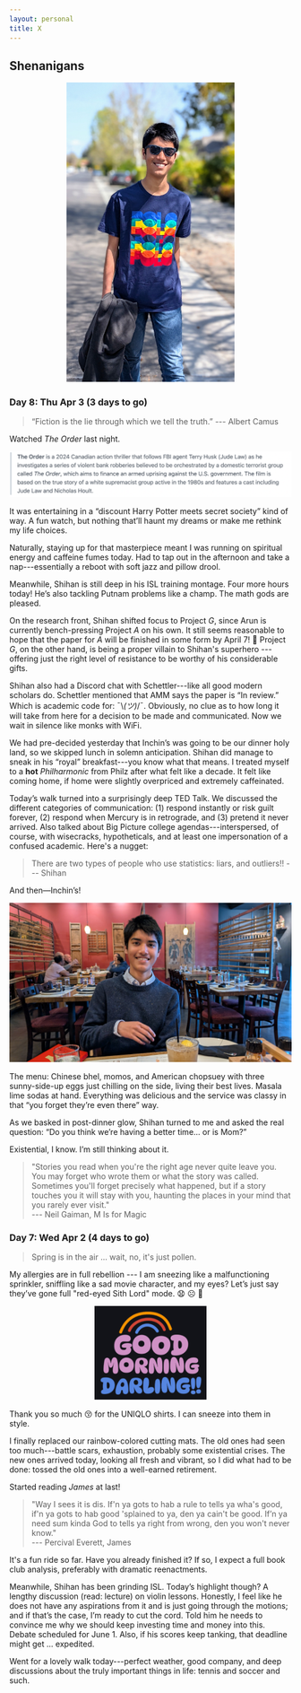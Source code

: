 ```yaml
---
layout: personal
title: X
---
```



## Shenanigans

<center><img src="images/kanungo-mar-2025.jpg" alt="Alt Text" width="300"></center>

### Day 8: Thu Apr 3 (3 days to go)

> “Fiction is the lie through which we tell the truth.” --- Albert Camus

Watched _The Order_ last night. 

![order](images/order.png)

It was entertaining in a “discount Harry Potter meets secret society” kind of way. A fun watch, but nothing that’ll haunt my dreams or 
make me rethink my life choices.

Naturally, staying up for that masterpiece meant I was running on spiritual energy and caffeine fumes today. Had to tap out in the afternoon 
and take a nap---essentially a reboot with soft jazz and pillow drool.

Meanwhile, Shihan is still deep in his ISL training montage. Four more hours today!  He’s also tackling Putnam problems like a champ. 
The math gods are pleased.

On the research front, Shihan shifted focus to Project *G*, since Arun is currently bench-pressing Project *A* on his own. It still seems reasonable
to hope that the paper for _A_ will be finished in some form by April 7! 🤞 Project *G*, on the other hand, is being a proper villain to Shihan's superhero
---offering just the right level of resistance to be worthy of his considerable gifts.

Shihan also had a Discord chat with Schettler---like all good modern scholars do.  Schettler mentioned that AMM says the paper is “In review.” Which is 
academic code for: ¯\\_(ツ)_/¯. Obviously, no clue as to how long it will take from here for a decision to be made and communicated. Now we wait in silence 
like monks with WiFi.

We had pre-decided yesterday that Inchin’s was going to be our dinner holy land, so we skipped lunch in solemn anticipation. Shihan did manage to sneak in 
his “royal” breakfast---you know what that means. I treated myself to a **hot** *Philharmonic* from Philz after what felt like a decade. It felt like 
coming home, if home were slightly overpriced and extremely caffeinated. 

Today’s walk turned into a surprisingly deep TED Talk. We discussed the different categories of communication: (1) respond instantly or risk guilt 
forever, (2) respond when Mercury is in retrograde, and (3) pretend it never arrived. Also talked about Big Picture college agendas---interspersed, 
of course, with wisecracks, hypotheticals, and at least one impersonation of a confused academic. Here's a nugget:
> There are two types of people who use statistics: liars, and outliers!! --- Shihan

And then—Inchin’s! 

![sk-inchin](images/sk-inchin.jpg)

The menu: Chinese bhel, momos, and American chopsuey with three sunny-side-up eggs just chilling on the side, living their best lives. 
Masala lime sodas at hand. Everything was delicious and the service was classy in that “you forget they’re even there” way.

As we basked in post-dinner glow, Shihan turned to me and asked the real question: “Do you think we’re having a better time... or is Mom?”

Existential, I know. I’m still thinking about it.

> "Stories you read when you're the right age never quite leave you. You may forget who wrote them or what the story was called.
Sometimes you'll forget precisely what happened, but if a story touches you it will stay with you, haunting the places in your mind
that you rarely ever visit." <br> --- Neil Gaiman, M Is for Magic


### Day 7: Wed Apr 2 (4 days to go)

> Spring is in the air ... wait, no, it's just pollen.

My allergies are in full rebellion --- I am sneezing like a malfunctioning sprinkler, sniffling like a sad movie character, and my eyes? 
Let’s just say they’ve gone full "red-eyed Sith Lord" mode.  😧 ☹️ 😬

<center><img src="images/gmd.png" alt="Alt Text" width="200"></center>

Thank you so much 😚 for the UNIQLO shirts. I can sneeze into them in style. 

I finally replaced our rainbow-colored cutting mats. The old ones had seen too much---battle scars, exhaustion, probably some existential crises. 
The new ones arrived today, looking all fresh and vibrant, so I did what had to be done: tossed the old ones into a well-earned retirement.

Started reading _James_ at last! 

> "Way I sees it is dis. If'n ya gots to hab a rule to tells ya wha's good, if'n ya gots to hab good 'splained to ya, den ya cain't be good.
If’n ya need sum kinda God to tells ya right from wrong, den you won't never know." <br> --- Percival Everett, James

It's a fun ride so far. Have you already finished it? If so, I expect a full book club analysis, preferably with 
dramatic reenactments.

Meanwhile, Shihan has been grinding ISL. Today’s highlight though? A lengthy discussion (read: lecture) on violin lessons. Honestly, I feel like 
he does not have any aspirations from it and is just going through the motions; and if that’s the case, I’m ready to cut the cord. Told him he 
needs to convince me why we should keep investing time and money into this. Debate scheduled for June 1. Also, if his scores keep tanking, that 
deadline might get ... expedited.

Went for a lovely walk today---perfect weather, good company, and deep discussions about the truly important things in life: tennis and soccer 
and such. 
